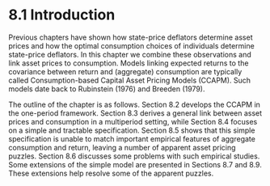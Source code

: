 # 8.1 Introduction  

Previous chapters have shown how state-price deflators determine asset prices and how the optimal consumption choices of individuals determine state-price deflators. In this chapter we combine these observations and link asset prices to consumption. Models linking expected returns to the covariance between return and (aggregate) consumption are typically called Consumption-based Capital Asset Pricing Models (CCAPM). Such models date back to Rubinstein (1976) and Breeden (1979).  

The outline of the chapter is as follows. Section 8.2 develops the CCAPM in the one-period framework. Section 8.3 derives a general link between asset prices and consumption in a multiperiod setting, while Section 8.4 focuses on a simple and tractable specification. Section 8.5 shows that this simple specification is unable to match important empirical features of aggregate consumption and return, leaving a number of apparent asset pricing puzzles. Section 8.6 discusses some problems with such empirical studies. Some extensions of the simple model are presented in Sections 8.7 and 8.9. These extensions help resolve some of the apparent puzzles.  
